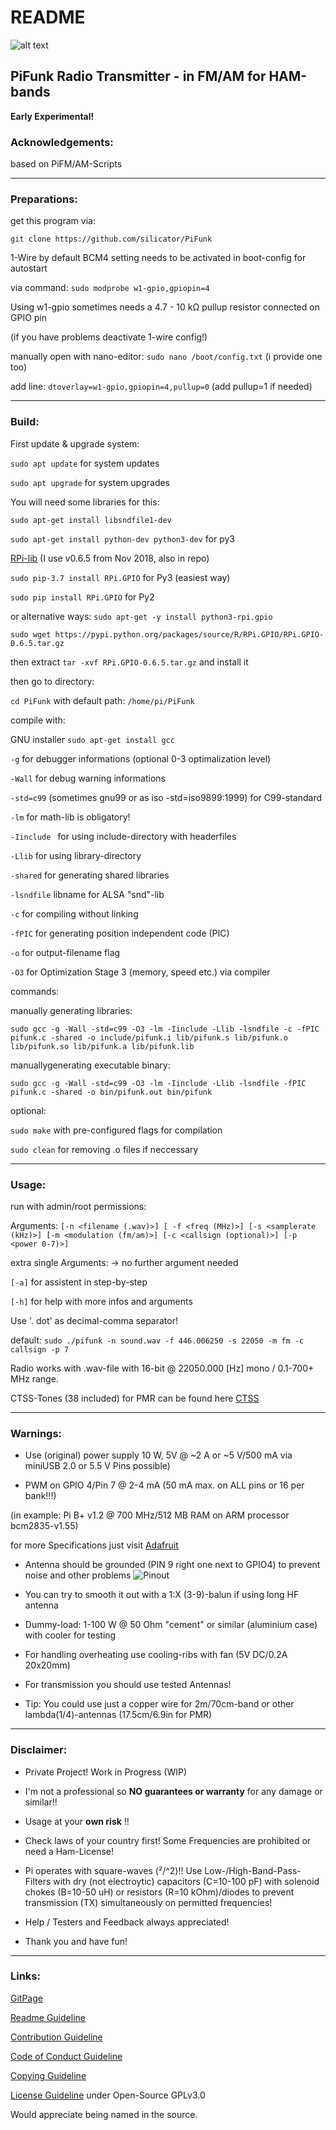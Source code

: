 # README

![alt text](https://raw.githubusercontent.com/silicator/PiFunk/master/docs/favicon.ico "Logo PiFunk")

## PiFunk Radio Transmitter - in FM/AM for HAM-bands

**Early Experimental!**

### Acknowledgements: 
based on PiFM/AM-Scripts
___

### Preparations:

get this program via:

`git clone https://github.com/silicator/PiFunk`

1-Wire by default BCM4 setting needs to be activated in boot-config for autostart

via command: `sudo modprobe w1-gpio,gpiopin=4`

Using w1-gpio sometimes needs a 4.7 - 10 kΩ pullup resistor connected on GPIO pin

(if you have problems deactivate 1-wire config!)

manually open with nano-editor: `sudo nano /boot/config.txt` (i provide one too)

add line: `dtoverlay=w1-gpio,gpiopin=4,pullup=0` (add pullup=1 if needed)
___

### Build:

First update & upgrade system:

`sudo apt update` for system updates

`sudo apt upgrade` for system upgrades

You will need some libraries for this:

`sudo apt-get install libsndfile1-dev`

`sudo apt-get install python-dev python3-dev` for py3

[RPi-lib](https://pypi.org/project/RPi.GPIO/) (I use v0.6.5 from Nov 2018, also in repo)

`sudo pip-3.7 install RPi.GPIO` for Py3 (easiest way)

`sudo pip install RPi.GPIO` for Py2

or alternative ways: `sudo apt-get -y install python3-rpi.gpio`

`sudo wget https://pypi.python.org/packages/source/R/RPi.GPIO/RPi.GPIO-0.6.5.tar.gz`

then extract `tar -xvf RPi.GPIO-0.6.5.tar.gz` and install it

then go to directory:

`cd PiFunk` with default path: `/home/pi/PiFunk`

compile with:

GNU installer `sudo apt-get install gcc`

`-g` for debugger informations (optional 0-3 optimalization level)

`-Wall` for debug warning informations

`-std=c99` (sometimes gnu99 or as iso -std=iso9899:1999) for C99-standard

`-lm` for math-lib is obligatory!

`-Iinclude ` for using include-directory with headerfiles

`-Llib` for using library-directory

`-shared` for generating shared libraries

`-lsndfile` libname for ALSA "snd"-lib

`-c` for compiling without linking

`-fPIC` for generating position independent code (PIC) 

`-o` for output-filename flag

`-O3` for Optimization Stage 3 (memory, speed etc.) via compiler

commands:

manually generating libraries:

`sudo gcc -g -Wall -std=c99 -O3 -lm -Iinclude -Llib -lsndfile -c -fPIC pifunk.c -shared -o include/pifunk.i lib/pifunk.s lib/pifunk.o lib/pifunk.so lib/pifunk.a lib/pifunk.lib`

manuallygenerating executable binary:

`sudo gcc -g -Wall -std=c99 -O3 -lm -Iinclude -Llib -lsndfile -fPIC pifunk.c -shared -o bin/pifunk.out bin/pifunk`

 optional:
 
`sudo make` with pre-configured flags for compilation

`sudo clean` for removing .o files if neccessary

___

### Usage:

run with admin/root permissions:

Arguments: `[-n <filename (.wav)>] [ -f <freq (MHz)>] [-s <samplerate (kHz)>] [-m <modulation (fm/am)>] [-c <callsign (optional)>] [-p <power 0-7)>]`

extra single Arguments: -> no further argument needed

`[-a]` for assistent in step-by-step

`[-h]` for help with more infos and arguments

Use '. dot' as decimal-comma separator!

default: `sudo ./pifunk -n sound.wav -f 446.006250 -s 22050 -m fm -c callsign -p 7`

Radio works with .wav-file with 16-bit @ 22050.000 [Hz] mono / 0.1-700+ MHz range.

CTSS-Tones (38 included) for PMR can be found here [CTSS](ctsspmr.csv)

___

### Warnings:

- Use (original) power supply 10 W, 5V @ ~2 A or ~5 V/500 mA via miniUSB 2.0 or 5.5 V Pins possible)

- PWM on GPIO 4/Pin 7 @ 2-4 mA (50 mA max. on ALL pins or 16 per bank!!!)

(in example: Pi B+ v1.2 @ 700 MHz/512 MB RAM on ARM processor bcm2835-v1.55)

for more Specifications just visit [Adafruit](http://www.adafruit.com)

- Antenna should be grounded (PIN 9 right one next to GPIO4) to prevent noise and other problems
![Pinout](docs/pinout-gpio-pib+.jpg)

- You can try to smooth it out with a 1:X (3-9)-balun if using long HF antenna

- Dummy-load: 1-100 W @ 50 Ohm "cement" or similar (aluminium case) with cooler for testing

- For handling overheating use cooling-ribs with fan (5V DC/0.2A 20x20mm) 

- For transmission you should use tested Antennas!

- Tip: You could use just a copper wire for 2m/70cm-band or other lambda(1/4)-antennas (17.5cm/6.9in for PMR)
___

### Disclaimer:

- Private Project! Work in Progress (WIP)

- I'm not a professional so **NO guarantees or warranty** for any damage or similar!!

- Usage at your **own risk** !!

- Check laws of your country first! Some Frequencies are prohibited or need a Ham-License!

- Pi operates with square-waves (²/^2)!! Use Low-/High-Band-Pass-Filters with dry (not electroytic) capacitors (C=10-100 pF)
with solenoid chokes (B=10-50 uH) or resistors (R=10 kOhm)/diodes to prevent transmission (TX) simultaneously on permitted frequencies!

* Help / Testers and Feedback always appreciated!

* Thank you and have fun!
___

### Links:

[GitPage](https://silicator.github.io/PiFunk/)

[Readme Guideline](README.md)

[Contribution Guideline](docs/CONTRIBUTING.md)

[Code of Conduct Guideline](docs/CODE_OF_CONDUCT.md)

[Copying Guideline](docs/COPYING.md)

[License Guideline](LICENSE.md) under Open-Source GPLv3.0

Would appreciate being named in the source.
